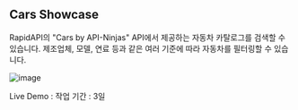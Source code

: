 ## Cars Showcase

RapidAPI의 "Cars by API-Ninjas" API에서 제공하는 자동차 카탈로그를 검색할 수 있습니다.
제조업체, 모델, 연료 등과 같은 여러 기준에 따라 자동차를 필터링할 수 있습니다.

![image](https://github.com/seolhee313/cars_showcase/assets/125417882/bc28e469-7663-4ce2-add4-6ea594c97ed6)

Live Demo :
작업 기간 : 3일
